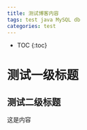 ```yaml
---
title: 测试博客内容
tags: test java MySQL db
categories: test
---
```


* TOC
{:toc}

# 测试一级标题

## 测试二级标题

这是内容